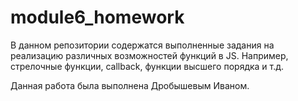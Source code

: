 # module6_homework

В данном репозитории содержатся выполненные задания на реализацию различных возможностей функций в JS. Например, стрелочные функции, callback, функции высшего порядка и т.д. 

Данная работа была выполнена Дробышевым Иваном. 
